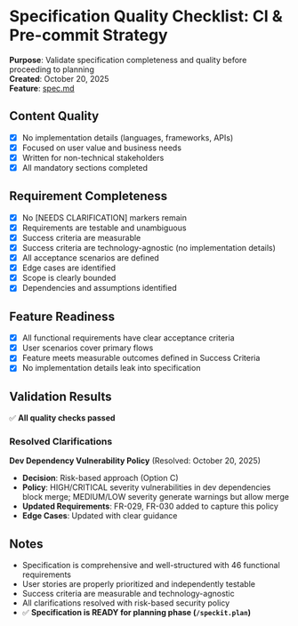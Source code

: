 # Specification Quality Checklist: CI & Pre-commit Strategy

**Purpose**: Validate specification completeness and quality before proceeding to planning  
**Created**: October 20, 2025  
**Feature**: [spec.md](../spec.md)

## Content Quality

- [x] No implementation details (languages, frameworks, APIs)
- [x] Focused on user value and business needs
- [x] Written for non-technical stakeholders
- [x] All mandatory sections completed

## Requirement Completeness

- [x] No [NEEDS CLARIFICATION] markers remain
- [x] Requirements are testable and unambiguous
- [x] Success criteria are measurable
- [x] Success criteria are technology-agnostic (no implementation details)
- [x] All acceptance scenarios are defined
- [x] Edge cases are identified
- [x] Scope is clearly bounded
- [x] Dependencies and assumptions identified

## Feature Readiness

- [x] All functional requirements have clear acceptance criteria
- [x] User scenarios cover primary flows
- [x] Feature meets measurable outcomes defined in Success Criteria
- [x] No implementation details leak into specification

## Validation Results

✅ **All quality checks passed**

### Resolved Clarifications

**Dev Dependency Vulnerability Policy** (Resolved: October 20, 2025)
- **Decision**: Risk-based approach (Option C)
- **Policy**: HIGH/CRITICAL severity vulnerabilities in dev dependencies block merge; MEDIUM/LOW severity generate warnings but allow merge
- **Updated Requirements**: FR-029, FR-030 added to capture this policy
- **Edge Cases**: Updated with clear guidance

## Notes

- Specification is comprehensive and well-structured with 46 functional requirements
- User stories are properly prioritized and independently testable
- Success criteria are measurable and technology-agnostic
- All clarifications resolved with risk-based security policy
- ✅ **Specification is READY for planning phase (`/speckit.plan`)**

